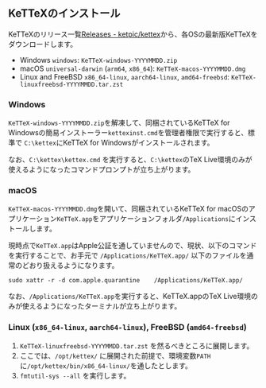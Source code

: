 ## KeTTeXのインストール

KeTTeXのリリース一覧[Releases - ketpic/kettex](https://github.com/ketpic/kettex/releases)から、各OSの最新版KeTTeXをダウンロードします。

 * Windows `windows`: `KeTTeX-windows-YYYYMMDD.zip`
 * macOS `universal-darwin` (`arm64`, `x86_64`): `KeTTeX-macos-YYYYMMDD.dmg`
 * Linux and FreeBSD `x86_64-linux`, `aarch64-linux`, `amd64-freebsd`: `KeTTeX-linuxfreebsd-YYYYMMDD.tar.zst`

### Windows
`KeTTeX-windows-YYYYMMDD.zip`を解凍して、同梱されているKeTTeX for Windowsの簡易インストーラー`kettexinst.cmd`を管理者権限で実行すると、標準で `C:\kettex`にKeTTeX for Windowsがインストールされます。

なお、`C:\kettex\kettex.cmd` を実行すると、`C:\kettex`のTeX Live環境のみが使えるようになったコマンドプロンプトが立ち上がります。

<!-- TODO: スクリーンショットとともに、インストール方法を説明する -->

<!-- TODO: PowerShell用も用意したほうがいい？ -->

### macOS
`KeTTeX-macos-YYYYMMDD.dmg`を開いて、同梱されているKeTTeX for macOSのアプリケーション`KeTTeX.app`をアプリケーションフォルダ`/Applications`にインストールします。

現時点で`KeTTeX.app`はApple公証を通していませんので、現状、以下のコマンドを実行することで、お手元で `/Applications/KeTTeX.app/` 以下のファイルを通常のどおり扱えるようになります。

```
sudo xattr -r -d com.apple.quarantine    /Applications/KeTTeX.app/
```

なお、`/Applications/KeTTeX.app`を実行すると、KeTTeX.appのTeX Live環境のみが使えるようになったターミナルが立ち上がります。

<!-- TODO: スクリーンショットとともに、インストール方法を説明する -->

### Linux (`x86_64-linux`, `aarch64-linux`), FreeBSD (`amd64-freebsd`)
1. `KeTTeX-linuxfreebsd-YYYYMMDD.tar.zst` を然るべきところに展開します。
2. ここでは、`/opt/kettex/` に展開された前提で、環境変数`PATH`に`/opt/kettex/bin/x86_64-linux/`を通したとします。
3. `fmtutil-sys --all` を実行します。
